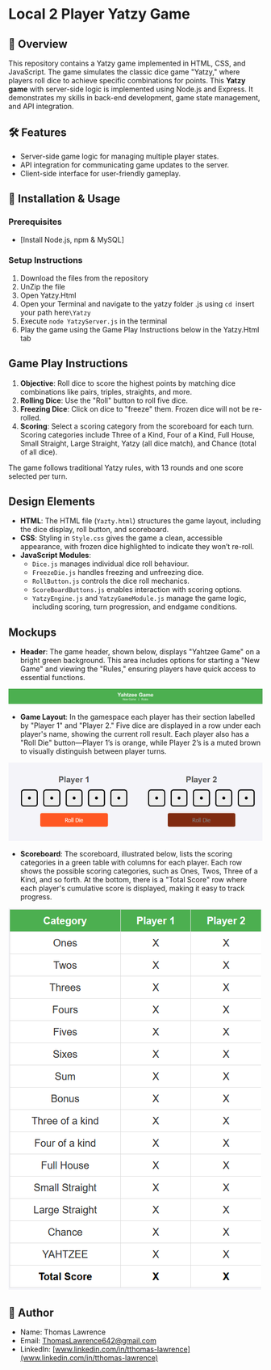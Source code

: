 # Local 2 Player Yatzy Game

## 🚀 Overview
This repository contains a Yatzy game implemented in HTML, CSS, and JavaScript. The game simulates the classic dice game "Yatzy," where players roll dice to achieve specific combinations for points. This **Yatzy game** with server-side logic is implemented using Node.js and Express. It demonstrates my skills in back-end development, game state management, and API integration.

## 🛠️ Features
- Server-side game logic for managing multiple player states.
- API integration for communicating game updates to the server.
- Client-side interface for user-friendly gameplay.

## 🔧 Installation & Usage

### Prerequisites
- [Install Node.js, npm & MySQL]

### Setup Instructions
1. Download the files from the repository
2. UnZip the file
3. Open Yatzy.Html
4. Open your Terminal and navigate to the yatzy folder .js using `cd `insert your path here`\Yatzy `
5. Execute `node YatzyServer.js` in the terminal
6. Play the game using the Game Play Instructions below in the Yatzy.Html tab

## Game Play Instructions
1. **Objective**: Roll dice to score the highest points by matching dice combinations like pairs, triples, straights, and more.
2. **Rolling Dice**: Use the "Roll" button to roll five dice.
3. **Freezing Dice**: Click on dice to "freeze" them. Frozen dice will not be re-rolled.
4. **Scoring**: Select a scoring category from the scoreboard for each turn. Scoring categories include Three of a Kind, Four of a Kind, Full House, Small Straight, Large Straight, Yatzy (all dice match), and Chance (total of all dice).

The game follows traditional Yatzy rules, with 13 rounds and one score selected per turn.

## Design Elements
- **HTML**: The HTML file (`Yazty.html`) structures the game layout, including the dice display, roll button, and scoreboard.
- **CSS**: Styling in `Style.css` gives the game a clean, accessible appearance, with frozen dice highlighted to indicate they won’t re-roll.
- **JavaScript Modules**:
  - `Dice.js` manages individual dice roll behaviour.
  - `FreezeDie.js` handles freezing and unfreezing dice.
  - `RollButton.js` controls the dice roll mechanics.
  - `ScoreBoardButtons.js` enables interaction with scoring options.
  - `YatzyEngine.js` and `YatzyGameModule.js` manage the game logic, including scoring, turn progression, and endgame conditions.

## Mockups
- **Header**: The game header, shown below, displays "Yahtzee Game" on a bright green background. This area includes options for starting a "New Game" and viewing the "Rules," ensuring players have quick access to essential functions.

![Header](MockupImages/Header.png)

- **Game Layout**: In the gamespace each player has their section labelled by "Player 1" and "Player 2." Five dice are displayed in a row under each player's name, showing the current roll result. Each player also has a "Roll Die" button—Player 1’s is orange, while Player 2’s is a muted brown to visually distinguish between player turns.

![GameSpace](MockupImages/GameSpace.png)

- **Scoreboard**: The scoreboard, illustrated below, lists the scoring categories in a green table with columns for each player. Each row shows the possible scoring categories, such as Ones, Twos, Three of a Kind, and so forth. At the bottom, there is a "Total Score" row where each player's cumulative score is displayed, making it easy to track progress.

![ScoreBroad](MockupImages/ScoreBroad.png)

## 👤 Author
- Name: Thomas Lawrence
- Email: [ThomasLawrence642@gmail.com](mailto:thomaslawrence642@gmail.com)
- LinkedIn: [www.linkedin.com/in/tthomas-lawrence](www.linkedin.com/in/tthomas-lawrence)
